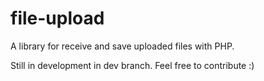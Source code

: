 file-upload
===========

A library for receive and save uploaded files with PHP.

Still in development in dev branch. Feel free to contribute :)